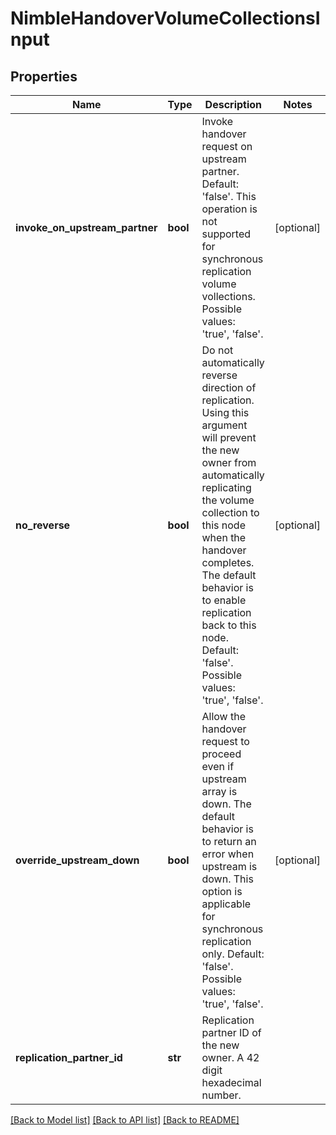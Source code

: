 # NimbleHandoverVolumeCollectionsInput

## Properties
Name | Type | Description | Notes
------------ | ------------- | ------------- | -------------
**invoke_on_upstream_partner** | **bool** | Invoke handover request on upstream partner. Default: &#39;false&#39;. This operation is not supported for synchronous replication volume vollections. Possible values: &#39;true&#39;, &#39;false&#39;. | [optional] 
**no_reverse** | **bool** | Do not automatically reverse direction of replication. Using this argument will prevent the new owner from automatically replicating the volume collection to this node when the handover completes. The default behavior is to enable replication back to this node. Default: &#39;false&#39;. Possible values: &#39;true&#39;, &#39;false&#39;. | [optional] 
**override_upstream_down** | **bool** | Allow the handover request to proceed even if upstream array is down. The default behavior is to return an error when upstream is down. This option is applicable for synchronous replication only. Default: &#39;false&#39;. Possible values: &#39;true&#39;, &#39;false&#39;. | [optional] 
**replication_partner_id** | **str** | Replication partner ID of the new owner. A 42 digit hexadecimal number. | 

[[Back to Model list]](../README.md#documentation-for-models) [[Back to API list]](../README.md#documentation-for-api-endpoints) [[Back to README]](../README.md)


